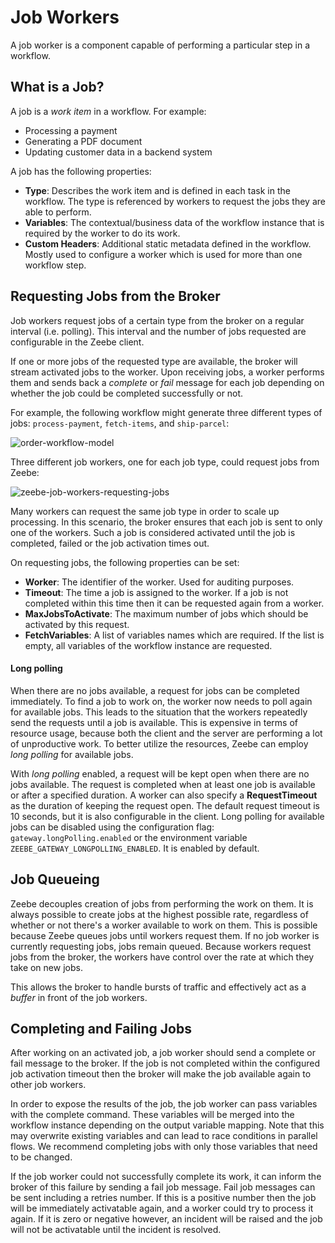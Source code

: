 # Job Workers

A job worker is a component capable of performing a particular step in a workflow.

## What is a Job?

A job is a *work item* in a workflow. For example:

* Processing a payment
* Generating a PDF document
* Updating customer data in a backend system

A job has the following properties:

* **Type**: Describes the work item and is defined in each task in the workflow. The type is referenced by workers to request the jobs they are able to perform.
* **Variables**: The contextual/business data of the workflow instance that is required by the worker to do its work.
* **Custom Headers**: Additional static metadata defined in the workflow. Mostly used to configure a worker which is used for more than one workflow step.

## Requesting Jobs from the Broker

Job workers request jobs of a certain type from the broker on a regular interval (i.e. polling). This interval and the number of jobs requested are configurable in the Zeebe client.

If one or more jobs of the requested type are available, the broker will stream activated jobs to
the worker. Upon receiving jobs, a worker performs them and sends back a *complete* or *fail*
message for each job depending on whether the job could be completed successfully or not.

For example, the following workflow might generate three different types of jobs: `process-payment`, `fetch-items`, and `ship-parcel`:

![order-workflow-model](/basics/order-process.png)

Three different job workers, one for each job type, could request jobs from Zeebe:

![zeebe-job-workers-requesting-jobs](/basics/zeebe-job-workers-graphic.png)

Many workers can request the same job type in order to scale up processing. In this scenario, the broker ensures that each job is sent to only one of the workers.
Such a job is considered activated until the job is completed, failed or the job activation times out.

On requesting jobs, the following properties can be set:

* **Worker**: The identifier of the worker. Used for auditing purposes.
* **Timeout**: The time a job is assigned to the worker. If a job is not completed within this time then it can be requested again from a worker.
* **MaxJobsToActivate**: The maximum number of jobs which should be activated by this request.
* **FetchVariables**: A list of variables names which are required. If the list is empty, all variables of the workflow instance are requested.

#### Long polling
When there are no jobs available, a request for jobs can be completed immediately.
To find a job to work on, the worker now needs to poll again for available jobs.
This leads to the situation that the workers repeatedly send the requests until a job is available.
This is expensive in terms of resource usage, because both the client and the server are performing a lot of unproductive work.
To better utilize the resources, Zeebe can employ *long polling* for available jobs.

With *long polling* enabled, a request will be kept open when there are no jobs available.
The request is completed when at least one job is available or after a specified duration.
A worker can also specify a **RequestTimeout** as the duration of keeping the request open.
The default request timeout is 10 seconds, but it is also configurable in the client.
Long polling for available jobs can be disabled using the configuration flag:
`gateway.longPolling.enabled` or the environment variable `ZEEBE_GATEWAY_LONGPOLLING_ENABLED`.
It is enabled by default.

## Job Queueing

Zeebe decouples creation of jobs from performing the work on them. It is always possible to create jobs at the highest possible rate, regardless of whether or not there's a worker available to work on them. This is possible because Zeebe queues jobs until workers request them. If no job worker is currently requesting jobs, jobs remain queued. Because workers request jobs from the broker, the workers have control over the rate at which they take on new jobs.

This allows the broker to handle bursts of traffic and effectively act as a _buffer_ in front of the job workers.

## Completing and Failing Jobs
After working on an activated job, a job worker should send a complete or fail message to the
broker. If the job is not completed within the configured job activation timeout then the broker
will make the job available again to other job workers.

In order to expose the results of the job, the job worker can pass variables with the complete command. These variables will be merged into the workflow instance depending on the output variable mapping. 
Note that this may overwrite existing variables and can lead to race conditions in
parallel flows. We recommend completing jobs with only those variables that need to be
changed.

If the job worker could not successfully complete its work, it can inform the broker of this failure
by sending a fail job message. Fail job messages can be sent including a retries number. If this is
a positive number then the job will be immediately activatable again, and a worker could try to
process it again. If it is zero or negative however, an incident will be raised and the job will not
be activatable until the incident is resolved.
